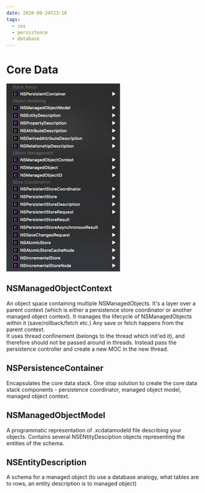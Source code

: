 ```yaml
---
date: 2020-09-24T23:18
tags: 
  - ios
  - persistence
  - database
---
```


# Core Data

![Core data stack](static/core-data-stack.png)

## NSManagedObjectContext
An object space containing multiple NSManagedObjects. It's a layer over a parent context (which is either a persistence store coordinator or another managed object context). It manages the lifecycle of NSManagedObjects within it (save/rollback/fetch etc.) Any save or fetch happens from the parent context.  
It uses thread confinement (belongs to the thread which init'ed it), and therefore should not be passed around in threads. Instead pass the persistence controller and create a new MOC in the new thread.

## NSPersistenceContainer
Encapsulates the core data stack. One stop solution to create the core data stack components - persistence coordinator, managed object model, managed object context.

## NSManagedObjectModel
A programmatic representation of .xcdatamodeld file describing your objects. Contains several NSENtityDesciption objects representing the entities of the schema.

## NSEntityDescription
A schema for a managed object (to use a database analogy, what tables are to rows, an entity description is to managed object)

